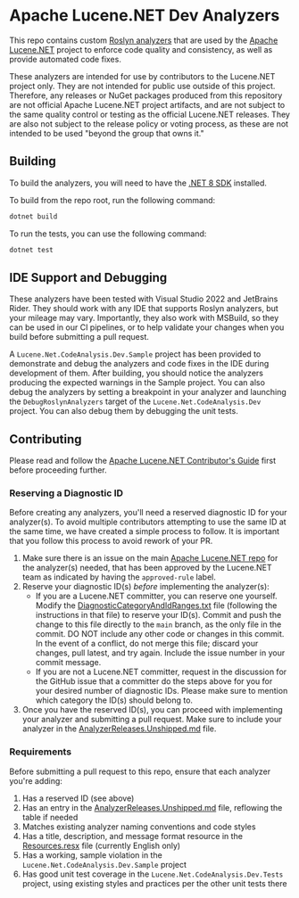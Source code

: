 <!--

 Licensed to the Apache Software Foundation (ASF) under one
 or more contributor license agreements.  See the NOTICE file
 distributed with this work for additional information
 regarding copyright ownership.  The ASF licenses this file
 to you under the Apache License, Version 2.0 (the
 "License"); you may not use this file except in compliance
 with the License.  You may obtain a copy of the License at

   http://www.apache.org/licenses/LICENSE-2.0

 Unless required by applicable law or agreed to in writing,
 software distributed under the License is distributed on an
 "AS IS" BASIS, WITHOUT WARRANTIES OR CONDITIONS OF ANY
 KIND, either express or implied.  See the License for the
 specific language governing permissions and limitations
 under the License.

-->

# Apache Lucene.NET Dev Analyzers

This repo contains custom [Roslyn analyzers](https://learn.microsoft.com/en-us/visualstudio/code-quality/roslyn-analyzers-overview?view=vs-2022) that are used by the [Apache Lucene.NET](https://lucenenet.apache.org/) project to enforce code quality and consistency, as well as provide automated code fixes.

These analyzers are intended for use by contributors to the Lucene.NET project only.
They are not intended for public use outside of this project.
Therefore, any releases or NuGet packages produced from this repository are not official Apache Lucene.NET project artifacts, and are not subject to the same quality control or testing as the official Lucene.NET releases.
They are also not subject to the release policy or voting process, as these are not intended
to be used "beyond the group that owns it."

## Building

To build the analyzers, you will need to have the [.NET 8 SDK](https://dotnet.microsoft.com/download) installed.

To build from the repo root, run the following command:

```bash
dotnet build
```

To run the tests, you can use the following command:

```bash
dotnet test
```

## IDE Support and Debugging

These analyzers have been tested with Visual Studio 2022 and JetBrains Rider. They should work with any IDE that supports Roslyn analyzers, but your mileage may vary. Importantly, they also work with MSBuild, so they can be used in our CI pipelines, or to help validate your changes when you build before submitting a pull request.

A `Lucene.Net.CodeAnalysis.Dev.Sample` project has been provided to demonstrate and debug the analyzers and code fixes in the IDE during development of them. After building, you should notice the analyzers producing the expected warnings in the Sample project. You can also debug the analyzers by setting a breakpoint in your analyzer and launching the `DebugRoslynAnalyzers` target of the `Lucene.Net.CodeAnalysis.Dev` project. You can also debug them by debugging the unit tests.

## Contributing

Please read and follow the [Apache Lucene.NET Contributor's Guide](https://github.com/apache/lucenenet/blob/master/CONTRIBUTING.md) first before proceeding further.

### Reserving a Diagnostic ID

Before creating any analyzers, you'll need a reserved diagnostic ID for your analyzer(s).
To avoid multiple contributors attempting to use the same ID at the same time, we have created a simple process to follow.
It is important that you follow this process to avoid rework of your PR.

1. Make sure there is an issue on the main [Apache Lucene.NET repo](https://github.com/apache/lucenenet/issues) for the analyzer(s) needed, that has been approved by the Lucene.NET team as indicated by having the `approved-rule` label.
2. Reserve your diagnostic ID(s) _before_ implementing the analyzer(s):
    - If you are a Lucene.NET committer, you can reserve one yourself. Modify the [DiagnosticCategoryAndIdRanges.txt](DiagnosticCategoryAndIdRanges.txt) file (following the instructions in that file) to reserve your ID(s). Commit and push the change to this file directly to the `main` branch, as the only file in the commit. DO NOT include any other code or changes in this commit. In the event of a conflict, do not merge this file; discard your changes, pull latest, and try again. Include the issue number in your commit message.
    - If you are not a Lucene.NET committer, request in the discussion for the GitHub issue that a committer do the steps above for you for your desired number of diagnostic IDs. Please make sure to mention which category the ID(s) should belong to.
3. Once you have the reserved ID(s), you can proceed with implementing your analyzer and submitting a pull request. Make sure to include your analyzer in the [AnalyzerReleases.Unshipped.md](src/Lucene.Net.CodeAnalysis.Dev/AnalyzerReleases.Unshipped.md) file.

### Requirements

Before submitting a pull request to this repo, ensure that each analyzer you're adding:
1. Has a reserved ID (see above)
2. Has an entry in the [AnalyzerReleases.Unshipped.md](src/Lucene.Net.CodeAnalysis.Dev/AnalyzerReleases.Unshipped.md) file, reflowing the table if needed
3. Matches existing analyzer naming conventions and code styles
4. Has a title, description, and message format resource in the [Resources.resx](src/Lucene.Net.CodeAnalysis.Dev/Resources.resx) file (currently English only)
5. Has a working, sample violation in the `Lucene.Net.CodeAnalysis.Dev.Sample` project
6. Has good unit test coverage in the `Lucene.Net.CodeAnalysis.Dev.Tests` project, using existing styles and practices per the other unit tests there 

